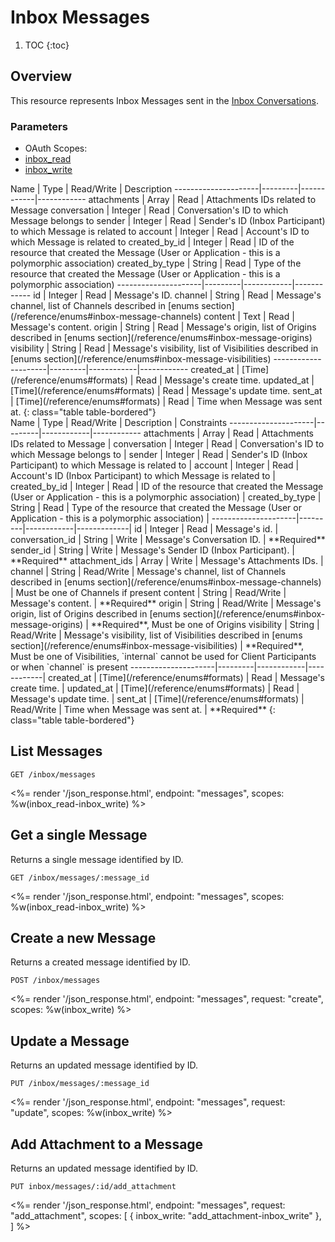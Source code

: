 # Inbox Messages

1. TOC
{:toc}

## Overview

This resource represents Inbox Messages sent in the [Inbox Conversations](/reference/endpoints/inbox_conversations/).

### Parameters
<ul class="nav nav-pills" role="tablist">
  <li class="disabled"><a>OAuth Scopes:</a></li>
  <li class="active"><a href="#inbox_read" role="tab" data-toggle="pill">inbox_read</a></li>
  <li><a href="#inbox_write" role="tab" data-toggle="pill">inbox_write</a></li>
</ul>
<div class="tab-content" markdown="1">
  <div class="tab-pane active" id="inbox_read" markdown="1">
Name                 | Type    | Read/Write | Description
---------------------|---------|------------|------------
attachments          | Array   | Read       | Attachments IDs related to Message
conversation         | Integer | Read       | Conversation's ID to which Message belongs to
sender               | Integer | Read       | Sender's ID (Inbox Participant) to which Message is related to
account              | Integer | Read       | Account's ID to which Message is related to
created_by_id        | Integer | Read       | ID of the resource that created the Message (User or Application - this is a polymorphic association)
created_by_type      | String  | Read       | Type of the resource that created the Message (User or Application - this is a polymorphic association)
---------------------|---------|------------|------------
id                   | Integer | Read       | Message's ID.
channel              | String  | Read       | Message's channel, list of Channels described in [enums section](/reference/enums#inbox-message-channels)
content              | Text    | Read       | Message's content.
origin               | String  | Read       | Message's origin, list of Origins described in [enums section](/reference/enums#inbox-message-origins)
visibility           | String  | Read       | Message's visibility, list of Visibilities described in [enums section](/reference/enums#inbox-message-visibilities)
---------------------|---------|------------|------------
created_at           | [Time](/reference/enums#formats) | Read       | Message's create time.
updated_at           | [Time](/reference/enums#formats) | Read       | Message's update time.
sent_at              | [Time](/reference/enums#formats) | Read       | Time when Message was sent at.
{: class="table table-bordered"}
  </div>
  <div class="tab-pane" id="inbox_write" markdown="1">
Name                 | Type    | Read/Write | Description | Constraints
---------------------|---------|------------|------------
attachments          | Array   | Read       | Attachments IDs related to Message  |
conversation         | Integer | Read       | Conversation's ID to which Message belongs to |
sender               | Integer | Read       | Sender's ID (Inbox Participant) to which Message is related to |
account              | Integer | Read       | Account's ID (Inbox Participant) to which Message is related to |
created_by_id        | Integer | Read       | ID of the resource that created the Message (User or Application - this is a polymorphic association) |
created_by_type      | String  | Read       | Type of the resource that created the Message (User or Application - this is a polymorphic association) |
---------------------|---------|------------|-------------|
id                   | Integer | Read       | Message's id. |
conversation_id      | String  | Write      | Message's Conversation ID. | **Required**
sender_id            | String  | Write      | Message's Sender ID (Inbox Participant). | **Required**
attachment_ids       | Array   | Write      | Message's Attachments IDs. |
channel              | String  | Read/Write | Message's channel, list of Channels described in [enums section](/reference/enums#inbox-message-channels) | Must be one of Channels if present
content              | String  | Read/Write | Message's content. | **Required**
origin               | String  | Read/Write | Message's origin, list of Origins described in [enums section](/reference/enums#inbox-message-origins) | **Required**, Must be one of Origins
visibility           | String  | Read/Write | Message's visibility, list of Visibilities described in [enums section](/reference/enums#inbox-message-visibilities) | **Required**, Must be one of Visibilities, `internal` cannot be used for Client Participants or when `channel` is present
---------------------|---------|------------|------------|
created_at           | [Time](/reference/enums#formats) | Read       | Message's create time. |
updated_at           | [Time](/reference/enums#formats) | Read       | Message's update time. |
sent_at              | [Time](/reference/enums#formats) | Read/Write | Time when Message was sent at. | **Required**
{: class="table table-bordered"}
  </div>
</div>

## List Messages

~~~
GET /inbox/messages
~~~

<%= render '/json_response.html', endpoint: "messages", scopes: %w(inbox_read-inbox_write) %>

## Get a single Message

Returns a single message identified by ID.

~~~
GET /inbox/messages/:message_id
~~~

<%= render '/json_response.html', endpoint: "messages", scopes: %w(inbox_read-inbox_write) %>

## Create a new Message

Returns a created message identified by ID.

~~~~
POST /inbox/messages
~~~~

<%= render '/json_response.html', endpoint: "messages", request: "create",
  scopes: %w(inbox_write) %>

## Update a Message

Returns an updated message identified by ID.

~~~
PUT /inbox/messages/:message_id
~~~

<%= render '/json_response.html', endpoint: "messages", request: "update",
  scopes: %w(inbox_write) %>

## Add Attachment to a Message

Returns an updated message identified by ID.

~~~
PUT inbox/messages/:id/add_attachment
~~~

<%= render '/json_response.html', endpoint: "messages", request: "add_attachment",
scopes: [
    { inbox_write: "add_attachment-inbox_write" },
  ] %>

